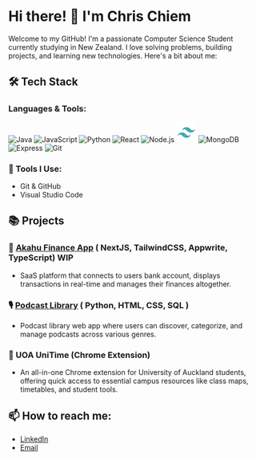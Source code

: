 # Hi there! 👋 I'm Chris Chiem

Welcome to my GitHub! I'm a passionate Computer Science Student currently studying in New Zealand. I love solving problems, building projects, and learning new technologies. Here's a bit about me:

## 🛠 Tech Stack

### Languages & Tools:
<!-- Adjust language icons using the markdown image syntax. Find more at https://simpleicons.org/ -->
<p align="left">
  <!-- Java -->
  <img src="https://cdn.jsdelivr.net/gh/devicons/devicon/icons/java/java-original.svg" alt="Java" width="40" height="40"/>
  <!-- JavaScript -->
  <img src="https://cdn.jsdelivr.net/gh/devicons/devicon/icons/javascript/javascript-original.svg" alt="JavaScript" width="40" height="40"/>
  <!-- Python -->
  <img src="https://cdn.jsdelivr.net/gh/devicons/devicon/icons/python/python-original.svg" alt="Python" width="40" height="40"/>
  <!-- React -->
  <img src="https://cdn.jsdelivr.net/gh/devicons/devicon/icons/react/react-original.svg" alt="React" width="40" height="40"/>
  <!-- Node.js -->
  <img src="https://cdn.jsdelivr.net/gh/devicons/devicon/icons/nodejs/nodejs-original.svg" alt="Node.js" width="40" height="40"/>
  <!-- Tailwind CSS -->
  <img src="tailwind-svgrepo-com.svg" alt="Tailwind CSS" width="40" height="40"/>
  <!-- MongoDB -->
  <img src="https://cdn.jsdelivr.net/gh/devicons/devicon/icons/mongodb/mongodb-original.svg" alt="MongoDB" width="40" height="40"/>
  <!-- Express -->
  <img src="https://cdn.jsdelivr.net/gh/devicons/devicon/icons/express/express-original.svg" alt="Express" width="40" height="40"/>
  <!-- Git -->
  <img src="https://cdn.jsdelivr.net/gh/devicons/devicon/icons/git/git-original.svg" alt="Git" width="40" height="40"/>
</p>

### 🧰 Tools I Use:
- Git & GitHub
- Visual Studio Code

## 📚 Projects
### 💸 [Akahu Finance App](https://akahu-finance-app.vercel.app/sign-in) ( NextJS, TailwindCSS, Appwrite, TypeScript) WIP
- SaaS platform that connects to users bank account, displays transactions in real-time and manages their finances altogether.
  

### 🎙️ [Podcast Library](https://img-984444524408.australia-southeast1.run.app/) ( Python, HTML, CSS, SQL ) 
- Podcast library web app where users can discover, categorize, and manage podcasts across various genres.

### 🔹 UOA UniTime (Chrome Extension)
- An all-in-one Chrome extension for University of Auckland students, offering quick access to essential campus resources like class maps, timetables, and student tools.

## 📫 How to reach me:
- [LinkedIn](https://www.linkedin.com/in/chris-chiem-uoa/)
- [Email](mailto:chris.chiem01@gmail.com)
